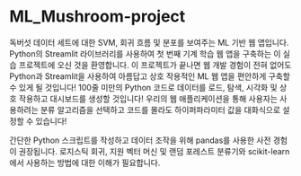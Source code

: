 # ML_Mushroom-project
독버섯 데이터 세트에 대한 SVM, 회귀 흐름 및 분포를 보여주는 ML 기반 웹 앱입니다.
Python의 Streamlit 라이브러리를 사용하여 첫 번째 기계 학습 웹 앱을 구축하는 이 실습 프로젝트에 오신 것을 환영합니다. 이 프로젝트가 끝나면 웹 개발 경험이 전혀 없어도 Python과 Streamlit을 사용하여 아름답고 상호 작용적인 ML 웹 앱을 편안하게 구축할 수 있게 될 것입니다! 100줄 미만의 Python 코드로 데이터를 로드, 탐색, 시각화 및 상호 작용하고 대시보드를 생성할 것입니다! 우리의 웹 애플리케이션을 통해 사용자는 사용하려는 분류 알고리즘을 선택하고 코드를 몰라도 하이퍼파라미터 값을 대화식으로 설정할 수 있습니다!

간단한 Python 스크립트를 작성하고 데이터 조작을 위해 pandas를 사용한 사전 경험이 권장됩니다. 로지스틱 회귀, 지원 벡터 머신 및 랜덤 포레스트 분류기와 scikit-learn에서 사용하는 방법에 대한 이해가 필요합니다.
